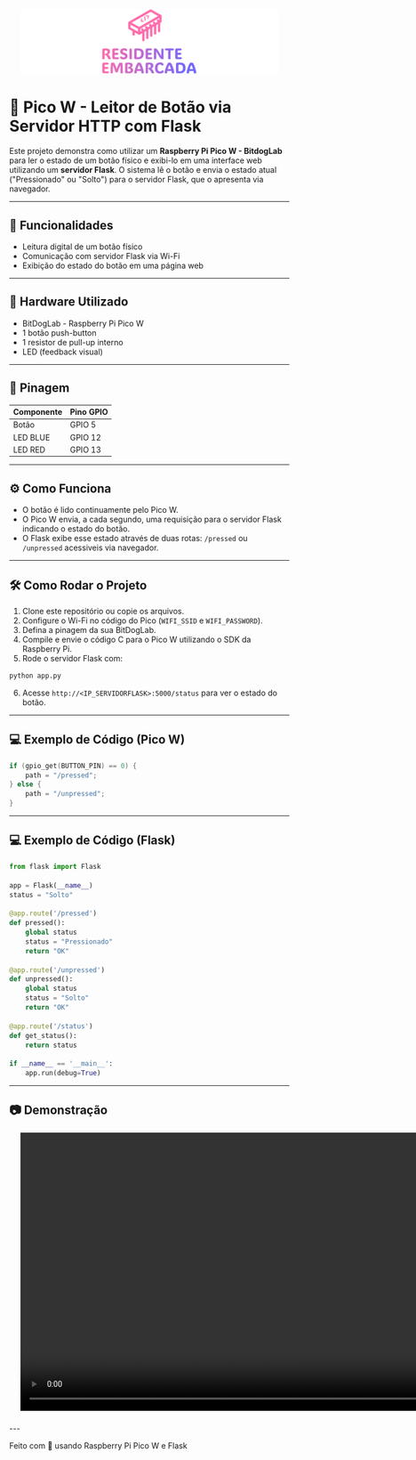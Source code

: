 <div align='center' style='margin: 20px'>
  <img src='web/static/img/logo-no-background.svg' width='1000' /> 
</div>

# 📶 Pico W - Leitor de Botão via Servidor HTTP com Flask

Este projeto demonstra como utilizar um **Raspberry Pi Pico W - BitdogLab** para ler o estado de um botão físico e exibi-lo em uma interface web utilizando um **servidor Flask**. O sistema lê o botão e envia o estado atual ("Pressionado" ou "Solto") para o servidor Flask, que o apresenta via navegador.

---

## 🚀 Funcionalidades

- Leitura digital de um botão físico
- Comunicação com servidor Flask via Wi-Fi
- Exibição do estado do botão em uma página web

---

## 🔧 Hardware Utilizado

- BitDogLab - Raspberry Pi Pico W
- 1 botão push-button
- 1 resistor de pull-up interno
- LED (feedback visual)

---

## 📌 Pinagem

| Componente     | Pino GPIO |
|----------------|-----------|
| Botão          | GPIO 5    |
| LED BLUE       | GPIO 12   |
| LED RED        | GPIO 13   |
---

## ⚙️ Como Funciona

- O botão é lido continuamente pelo Pico W.
- O Pico W envia, a cada segundo, uma requisição para o servidor Flask indicando o estado do botão.
- O Flask exibe esse estado através de duas rotas: `/pressed` ou `/unpressed` acessiveis via navegador.

---

## 🛠️ Como Rodar o Projeto

1. Clone este repositório ou copie os arquivos.
2. Configure o Wi-Fi no código do Pico (`WIFI_SSID` e `WIFI_PASSWORD`).
3. Defina a pinagem da sua BitDogLab.
4. Compile e envie o código C para o Pico W utilizando o SDK da Raspberry Pi.
5. Rode o servidor Flask com:

```bash
python app.py
```

6. Acesse `http://<IP_SERVIDORFLASK>:5000/status` para ver o estado do botão.

---

## 💻 Exemplo de Código (Pico W)

```c
if (gpio_get(BUTTON_PIN) == 0) {
    path = "/pressed";
} else {
    path = "/unpressed";
}
```

---

## 💻 Exemplo de Código (Flask)

```python
from flask import Flask

app = Flask(__name__)
status = "Solto"

@app.route('/pressed')
def pressed():
    global status
    status = "Pressionado"
    return "OK"

@app.route('/unpressed')
def unpressed():
    global status
    status = "Solto"
    return "OK"

@app.route('/status')
def get_status():
    return status

if __name__ == '__main__':
    app.run(debug=True)
```

---

## 📷 Demonstração

<div align='center' style='margin: 20px'>
  <video src='web/static/img/demo.mp4' width='1000' autoplay> 
</div>
---

Feito com 💜 usando Raspberry Pi Pico W e Flask
